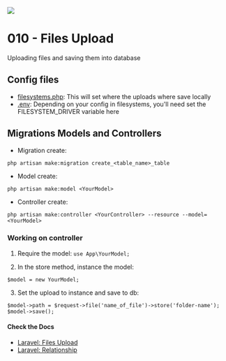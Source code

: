 ![](https://camo.githubusercontent.com/c4b3056564d4d97f40afa08cffefa26c2a695316/68747470733a2f2f7265732e636c6f7564696e6172792e636f6d2f6474666276766b79702f696d6167652f75706c6f61642f76313536363333313337372f6c61726176656c2d6c6f676f6c6f636b75702d636d796b2d7265642e737667)

# 010 - Files Upload

Uploading files and saving them into database


## Config files

* [filesystems.php](https://github.com/g4br-4d3v/laravel-study/blob/master/010/config/filesystems.php): This will set where the uploads where save locally
* [.env](https://github.com/g4br-4d3v/laravel-study/blob/master/010/.env.example): Depending on your config in filesystems, you'll need set the FILESYSTEM_DRIVER variable here

## Migrations Models and Controllers

* Migration create:

```
php artisan make:migration create_<table_name>_table 
```

* Model create:

```
php artisan make:model <YourModel>
```

* Controller create:

```
php artisan make:controller <YourController> --resource --model=<YourModel>
```

### Working on controller

1. Require the model: ```use App\YourModel;```

2. In the store method, instance the model:
```
$model = new YourModel;
```

3. Set the upload to instance and save to db:
```
$model->path = $request->file('name_of_file')->store('folder-name');
$model->save();
```

#### Check the Docs

* [Laravel: Files Upload](https://laravel.com/docs/7.x/requests#files)
* [Laravel: Relationship](https://laravel.com/docs/7.x/eloquent-relationships)

